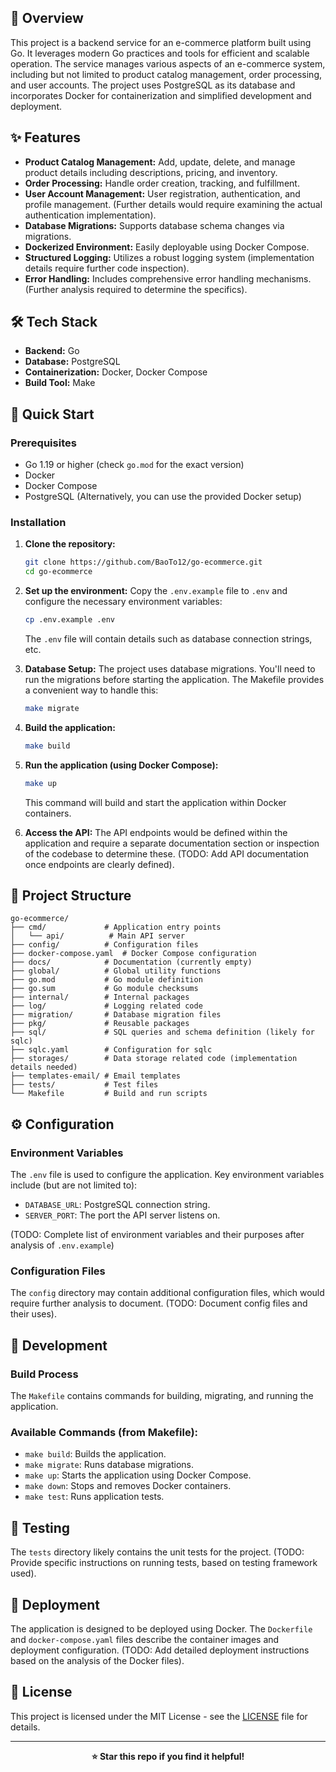 

</div>

## 📖 Overview

This project is a backend service for an e-commerce platform built using Go.  It leverages modern Go practices and tools for efficient and scalable operation.  The service manages various aspects of an e-commerce system, including but not limited to product catalog management, order processing, and user accounts.  The project uses PostgreSQL as its database and incorporates Docker for containerization and simplified development and deployment.


## ✨ Features

- **Product Catalog Management:**  Add, update, delete, and manage product details including descriptions, pricing, and inventory.
- **Order Processing:**  Handle order creation, tracking, and fulfillment.
- **User Account Management:**  User registration, authentication, and profile management.  (Further details would require examining the actual authentication implementation).
- **Database Migrations:**  Supports database schema changes via migrations.
- **Dockerized Environment:** Easily deployable using Docker Compose.
- **Structured Logging:**  Utilizes a robust logging system (implementation details require further code inspection).
- **Error Handling:** Includes comprehensive error handling mechanisms. (Further analysis required to determine the specifics).



## 🛠️ Tech Stack

- **Backend:** Go
- **Database:** PostgreSQL
- **Containerization:** Docker, Docker Compose
- **Build Tool:** Make


## 🚀 Quick Start

### Prerequisites

- Go 1.19 or higher (check `go.mod` for the exact version)
- Docker
- Docker Compose
- PostgreSQL (Alternatively, you can use the provided Docker setup)

### Installation

1. **Clone the repository:**
   ```bash
   git clone https://github.com/BaoTo12/go-ecommerce.git
   cd go-ecommerce
   ```

2. **Set up the environment:**
   Copy the `.env.example` file to `.env` and configure the necessary environment variables:
    ```bash
    cp .env.example .env
    ```
   The `.env` file will contain details such as database connection strings, etc.


3. **Database Setup:**
   The project uses database migrations.  You'll need to run the migrations before starting the application.  The Makefile provides a convenient way to handle this:

    ```bash
    make migrate
    ```

4. **Build the application:**
    ```bash
    make build
    ```

5. **Run the application (using Docker Compose):**
   ```bash
   make up
   ```
   This command will build and start the application within Docker containers.


6. **Access the API:**
   The API endpoints would be defined within the application and require a separate documentation section or inspection of the codebase to determine these.  (TODO: Add API documentation once endpoints are clearly defined).


## 📁 Project Structure

```
go-ecommerce/
├── cmd/             # Application entry points
│   └── api/          # Main API server
├── config/          # Configuration files
├── docker-compose.yaml  # Docker Compose configuration
├── docs/            # Documentation (currently empty)
├── global/          # Global utility functions
├── go.mod           # Go module definition
├── go.sum           # Go module checksums
├── internal/        # Internal packages
├── log/             # Logging related code
├── migration/       # Database migration files
├── pkg/             # Reusable packages
├── sql/             # SQL queries and schema definition (likely for sqlc)
├── sqlc.yaml        # Configuration for sqlc
├── storages/        # Data storage related code (implementation details needed)
├── templates-email/ # Email templates
├── tests/           # Test files
└── Makefile         # Build and run scripts
```


## ⚙️ Configuration

### Environment Variables

The `.env` file is used to configure the application. Key environment variables include (but are not limited to):

- `DATABASE_URL`: PostgreSQL connection string.
- `SERVER_PORT`: The port the API server listens on.

(TODO: Complete list of environment variables and their purposes after analysis of `.env.example`)

### Configuration Files

The `config` directory may contain additional configuration files, which would require further analysis to document. (TODO: Document config files and their uses).

## 🔧 Development

### Build Process

The `Makefile` contains commands for building, migrating, and running the application.

### Available Commands (from Makefile):

- `make build`: Builds the application.
- `make migrate`: Runs database migrations.
- `make up`: Starts the application using Docker Compose.
- `make down`: Stops and removes Docker containers.
- `make test`: Runs application tests.


## 🧪 Testing

The `tests` directory likely contains the unit tests for the project. (TODO: Provide specific instructions on running tests, based on testing framework used).

## 🚀 Deployment

The application is designed to be deployed using Docker.  The `Dockerfile` and `docker-compose.yaml` files describe the container images and deployment configuration. (TODO: Add detailed deployment instructions based on the analysis of the Docker files).



## 📄 License

This project is licensed under the MIT License - see the [LICENSE](LICENSE) file for details.

---

<div align="center">

**⭐ Star this repo if you find it helpful!**

</div>
